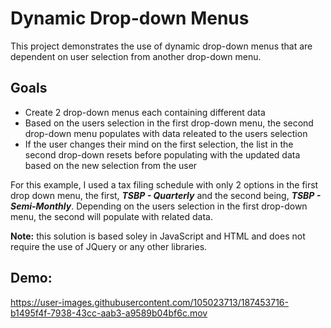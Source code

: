 <h1>Dynamic Drop-down Menus</h1>
<p>This project demonstrates the use of dynamic drop-down menus that are dependent on user selection from another drop-down menu.</p>
<h2>Goals</h2>
<ul>
<li>Create 2 drop-down menus each containing different data</li>
<li>Based on the users selection in the first drop-down menu, the second drop-down menu populates with data releated to the users selection</li>
<li>If the user changes their mind on the first selection, the list in the second drop-down resets before populating with the updated data based on the new selection from the user</li>
</ul>
<p>
For this example, I used a tax filing schedule with only 2 options in the first drop down menu, the first, <strong><i>TSBP - Quarterly</i></strong> and the second being, <strong><i>TSBP - Semi-Monthly</i></strong>. Depending on the users selection in the first drop-down menu, the second will populate with related data. <br>

</p>
<p><strong>Note:</strong> this solution is based soley in JavaScript and HTML and does not require the use of JQuery or any other libraries.</p>

<h2>Demo:</h2>

https://user-images.githubusercontent.com/105023713/187453716-b1495f4f-7938-43cc-aab3-a9589b04bf6c.mov

